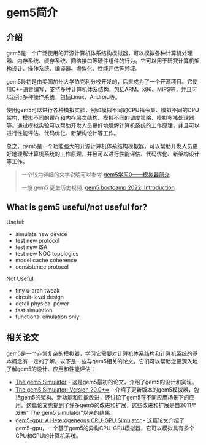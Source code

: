 
# gem5简介

## 介绍

gem5是一个广泛使用的开源计算机体系结构模拟器，可以模拟各种计算机处理器、内存系统、缓存系统、网络接口等硬件组件的行为。它可以用于研究计算机架构设计、操作系统、编译器、虚拟化、性能评估等领域。

gem5最初是由美国加州大学伯克利分校开发的，后来成为了一个开源项目。它使用C++语言编写，支持多种计算机体系结构，包括ARM、x86、MIPS等，并且可以运行多种操作系统，包括Linux、Android等。

使用gem5可以进行各种模拟实验，例如模拟不同的CPU指令集、模拟不同的CPU架构、模拟不同的缓存和内存层次结构、模拟不同的调度策略、模拟多核处理器等。通过模拟实验可以帮助开发人员更好地理解计算机系统的工作原理，并且可以进行性能评估、代码优化、新架构设计等工作。

总之，gem5是一个功能强大的开源计算机体系结构模拟器，可以帮助开发人员更好地理解计算机系统的工作原理，并且可以进行性能评估、代码优化、新架构设计等工作。

> 一个较为详细的文字说明可以参考 [gem5学习0——模拟器简介](https://blog.csdn.net/ivy_reny/article/details/53883714)
>
> 一段 gem5 诞生历史视频: [gem5 bootcamp 2022: Introduction](https://www.youtube.com/live/orASbQ02pDw?feature=share&t=1065)

## What is gem5 useful/not useful for?

Useful:

- simulate new device
- test new protocol
- test new ISA
- test new NOC topologies
- model cache coherence
- consistence protocol

Not Useful:

- tiny u-arch tweak
- circuit-level design
- detail physical power
- fast simulation
- functional emulation only

## 相关论文

gem5是一个非常复杂的模拟器，学习它需要对计算机体系结构和计算机系统的基本概念有一定的了解。以下是一些与gem5相关的论文，它们可以帮助您更深入地了解gem5的设计、应用和性能评估：

- [The gem5 Simulator](https://dl.acm.org/doi/abs/10.1145/2024716.2024718) - 这是gem5最初的论文，介绍了gem5的设计和实现。
- [The gem5 Simulator: Version 20.0+∗](https://arxiv.org/pdf/2007.03152.pdf) - 介绍了更新版本的gem5模拟器，包括gem5的架构、新功能和性能改进，还讨论了gem5在不同应用场景下的应用。这篇论文也提到了许多gem5的改进和扩展，这些改进和扩展是自2011年发布" The gem5 simulator"以来的结果。
- [gem5-gpu: A Heterogeneous CPU-GPU Simulator](https://ieeexplore.ieee.org/document/6709764) - 这篇论文介绍了gem5-gpu，一个基于gem5的异构CPU-GPU模拟器，它可以模拟具有多个CPU和GPU的计算机系统。
